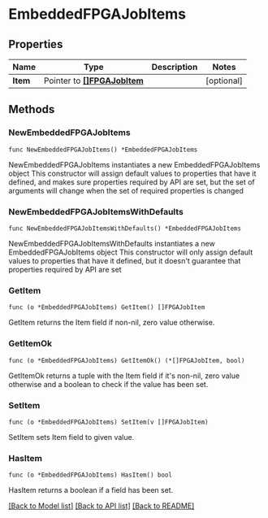 <!--
Copyright (C) 2020-2025 Arm Limited or its affiliates and Contributors. All rights reserved.
SPDX-License-Identifier: Apache-2.0
-->
# EmbeddedFPGAJobItems

## Properties

Name | Type | Description | Notes
------------ | ------------- | ------------- | -------------
**Item** | Pointer to [**[]FPGAJobItem**](FPGAJobItem.md) |  | [optional] 

## Methods

### NewEmbeddedFPGAJobItems

`func NewEmbeddedFPGAJobItems() *EmbeddedFPGAJobItems`

NewEmbeddedFPGAJobItems instantiates a new EmbeddedFPGAJobItems object
This constructor will assign default values to properties that have it defined,
and makes sure properties required by API are set, but the set of arguments
will change when the set of required properties is changed

### NewEmbeddedFPGAJobItemsWithDefaults

`func NewEmbeddedFPGAJobItemsWithDefaults() *EmbeddedFPGAJobItems`

NewEmbeddedFPGAJobItemsWithDefaults instantiates a new EmbeddedFPGAJobItems object
This constructor will only assign default values to properties that have it defined,
but it doesn't guarantee that properties required by API are set

### GetItem

`func (o *EmbeddedFPGAJobItems) GetItem() []FPGAJobItem`

GetItem returns the Item field if non-nil, zero value otherwise.

### GetItemOk

`func (o *EmbeddedFPGAJobItems) GetItemOk() (*[]FPGAJobItem, bool)`

GetItemOk returns a tuple with the Item field if it's non-nil, zero value otherwise
and a boolean to check if the value has been set.

### SetItem

`func (o *EmbeddedFPGAJobItems) SetItem(v []FPGAJobItem)`

SetItem sets Item field to given value.

### HasItem

`func (o *EmbeddedFPGAJobItems) HasItem() bool`

HasItem returns a boolean if a field has been set.


[[Back to Model list]](../README.md#documentation-for-models) [[Back to API list]](../README.md#documentation-for-api-endpoints) [[Back to README]](../README.md)


